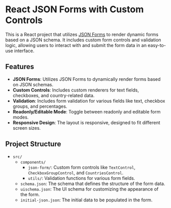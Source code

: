 # React JSON Forms with Custom Controls

This is a React project that utilizes [JSON Forms](https://jsonforms.io/) to render dynamic forms based on a JSON schema. It includes custom form controls and validation logic, allowing users to interact with and submit the form data in an easy-to-use interface.

## Features

- **JSON Forms**: Utilizes JSON Forms to dynamically render forms based on JSON schemas.
- **Custom Controls**: Includes custom renderers for text fields, checkboxes, and country-related data.
- **Validation**: Includes form validation for various fields like text, checkbox groups, and percentages.
- **Readonly/Editable Mode**: Toggle between readonly and editable form modes.
- **Responsive Design**: The layout is responsive, designed to fit different screen sizes.

## Project Structure

- `src/`
  - `components/`
    - `json-form/`: Custom form controls like `TextControl`, `CheckboxGroupControl`, and `CountriesControl`.
    - `utils/`: Validation functions for various form fields.
  - `schema.json`: The schema that defines the structure of the form data.
  - `uischema.json`: The UI schema for customizing the appearance of the form.
  - `initial-json.json`: The initial data to be populated in the form.


